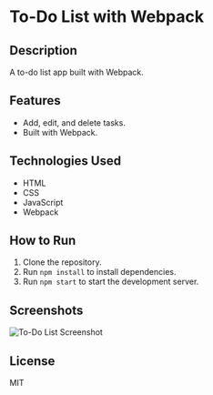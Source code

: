 # To-Do List with Webpack

## Description
A to-do list app built with Webpack.

## Features
- Add, edit, and delete tasks.
- Built with Webpack.

## Technologies Used
- HTML
- CSS
- JavaScript
- Webpack

## How to Run
1. Clone the repository.
2. Run `npm install` to install dependencies.
3. Run `npm start` to start the development server.

## Screenshots
![To-Do List Screenshot](./screenshot.png)

## License
MIT